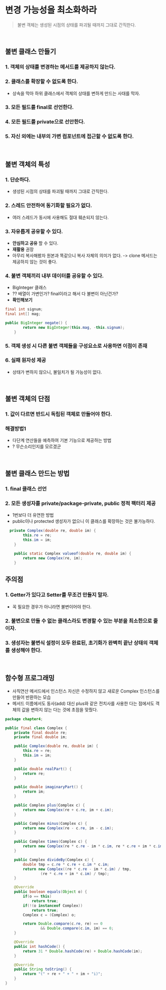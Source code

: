 # 변경 가능성을 최소화하라
> 불변 객체는 생성된 시점의 상태를 파괴될 때까지 그대로 간직한다.
> 


</br>

## 불변 클래스 만들기
### 1. 객체의 상태를 변경하는 메서드를 제공하지 않는다.

### 2. 클래스를 확장할 수 없도록 한다.
- 상속을 막아 하위 클래스에서 객체의 상태를 변하게 만드는 사태를 막자.

### 3. 모든 필드를 final로 선언한다.

### 4. 모든 필드를 private으로 선안한다.

### 5. 자신 외에는 내부의 가변 컴포넌트에 접근할 수 없도록 한다. 

</br>

## 불변 객체의 특성
### 1. 단순하다.
- 생성된 시점의 상태를 파괴될 때까지 그대로 간직한다.

### 2. 스레드 안전하여 동기화할 필요가 없다.
- 여러 스레드가 동시에 사용해도 절대 훼손되지 않는다.

### 3. 자유롭게 공유할 수 있다.
- **안심하고 공유** 할 수 있다.
- **재활용** 권장 
- 아무리 복사해봤자 원본과 똑같으니 복사 자체의 의미가 없다. ->  clone 메서드는 제공하지 않는 것이 좋다.

### 4. 불변 객체끼리 내부 데이터를 공유할 수 있다.
- BigInteger 클래스
- ?? 배열이 가변인가? final이라고 해서 다 불변이 아닌건가?
- **확인해보기**
```java
final int signum;
final int[] mag;

public BigInteger negate() {
        return new BigInteger(this.mag, -this.signum);
    }
```
### 5. 객체 생성 시 다른 불변 객체들을 구성요소로 사용하면 이점이 존재


### 6. 실패 원자성 제공
- 상태가 변하지 않으니, 불일치가 될 가능성이 없다. 

</br>

## 불변 객체의 단점
### 1. 값이 다르면 반드시 독립된 객체로 만들어야 한다. 

### 해결방법1
- 다단계 연산들을 예측하여 기본 기능으로 제공하는 방법
- ? 무슨소리인지를 모르겠군


</br>


## 불변 클래스 만드는 방법
### 1. final 클래스 선언

### 2. 모든 생성자를 private/package-private, public 정적 팩터리 제공
- 1번보다 더 유연한 방법
- public이나 protected 생성자가 없으니 이 클래스를 확장하는 것은 불가능하다.
```java
  private Complex(double re, double im) {
		this.re = re;
		this.im = im;
	}
	
	public static Complex valueof(double re, double im) {
		return new Complex(re, im);
	}
```

## 주의점
### 1. Getter가 있다고 Setter를 무조건 만들지 말자.
- 꼭 필요한 경우가 아니라면 불변이어야 한다.

### 2. 불변으로 만들 수 없는 클래스라도 변경할 수 있는 부분을 최소한으로 줄이자.

### 3. 생성자는 불변식 설정이 모두 완료된, 초기화가 완벽히 끝난 상태의 객체를 생성해야 한다.



</br>

## 함수형 프로그래밍
- 사칙연산 메서드에서 인스턴스 자신은 수정하지 않고 새로운 Complex 인스턴스를 만들어 반환하는 모습
- 메서드 이름에서도 동사(add) 대신 plus와 같은 전치사를 사용한 다는 점에서도 객체의 값을 변하지 않는 다는 것에 초점을 맞췄다.
```java
package chapter4;

public final class Complex {
	private final double re;
	private final double im;

	public Complex(double re, double im) {
		this.re = re;
		this.im = im;
	}

	public double realPart() {
		return re;
	}

	public double imaginaryPart() {
		return im;
	}

	public Complex plus(Complex c) {
		return new Complex(re + c.re, im + c.im);
	}

	public Complex minus(Complex c) {
		return new Complex(re - c.re, im - c.im);
	}

	public Complex times(Complex c) {
		return new Complex(re * c.re - im * c.im, re * c.re + im * c.im);
	}

	public Complex divideBy(Complex c) {
		double tmp = c.re * c.re + c.im * c.im;
		return new Complex((re * c.re - im * c.im) / tmp,
				(re * c.re + im * c.im) / tmp);
	}

	@Override
	public boolean equals(Object o) {
		if(o == this)
			return true;
		if(!(o instanceof Complex))
			return true;
		Complex c = (Complex) o;

		return Double.compare(c.re, re) == 0
				&& Double.compare(c.im, im) == 0;
	}

	@Override
	public int hashCode() {
		return 31 * Double.hashCode(re) + Double.hashCode(im);
	}

	@Override
	public String toString() {
		return "(" + re + " + " + im + "i)";
	}
}
```